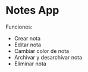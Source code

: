 # Notes App
Funciones: 
 
   - Crear nota  
   - Editar nota   
   - Cambiar color de nota   
   - Archivar y desarchivar nota   
   - Eliminar nota   
